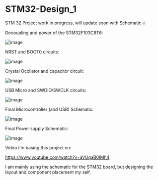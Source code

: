 # STM32-Design_1
STM 32 Project
work in progress, will update soon with Schematic 🔥

Decoupling and power of the STM32F103C8T6:

![image](https://github.com/user-attachments/assets/b6ba5c25-0568-4660-bd1c-f61420159d29)

NRST and BOOT0 circuits:

![image](https://github.com/user-attachments/assets/0f6e7045-8e04-4898-bade-2c14a34e6a34)

Crystal Occilator and capacitor circuit:

![image](https://github.com/user-attachments/assets/5feb4eef-28c2-4db9-91da-38555a407610)

USB Micro and SWDIO/SWCLK circuits:

![image](https://github.com/user-attachments/assets/149c4ce7-98bb-4ed6-9f72-2156b4a2e59e)

Final Microcontroller (and USB) Schematic:

![image](https://github.com/user-attachments/assets/7672d950-b1ab-4d03-a347-8d0dc70d26dc)

Final Power supply Schematic:

![image](https://github.com/user-attachments/assets/08c98d64-3487-4fef-9ab5-a4ca9256efa2)



Video i'm basing this project on:

https://www.youtube.com/watch?v=aVUqaB0IMh4

I am mainly using the schematic for the STM32 board, but designing the layout and component placement my self.
